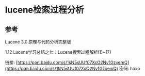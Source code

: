 # lucene检索过程分析

## 参考

Lucene 3.0 原理与代码分析完整版  

1.12 Lucene学习总结之七：Lucene搜索过程解析\(1\)~\(7\)

链接: [https://pan.baidu.com/s/1kN5sUUf07XcO2Nv1GzxemQ](https://pan.baidu.com/s/1kN5sUUf07XcO2Nv1GzxemQ) 密码: haxp



